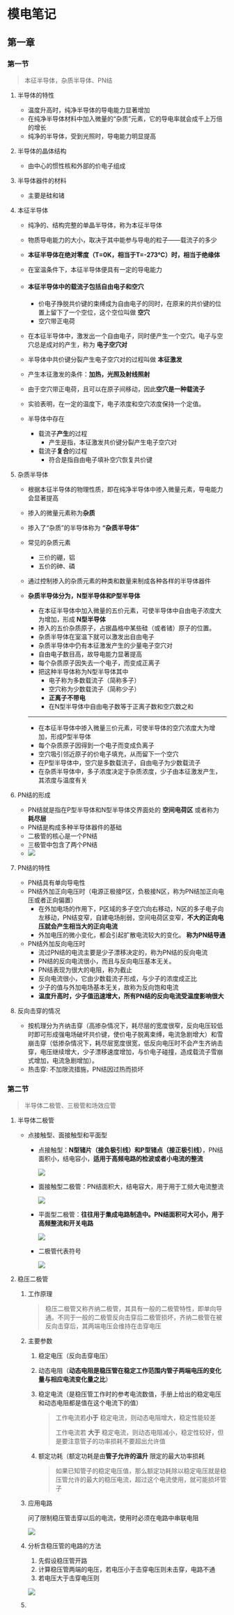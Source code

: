 # 模电笔记

## 第一章

### 第一节

> 本征半导体，杂质半导体、PN结



1. 半导体的特性

   - 温度升高时，纯净半导体的导电能力显著增加
   - 在纯净半导体材料中加入微量的“杂质”元素，它的导电率就会成千上万倍的增长
   - 纯净的半导体，受到光照时，导电能力明显提高

2. 半导体的晶体结构

   - 由中心的惯性核和外部的价电子组成

3. 半导体器件的材料

   - 主要是硅和锗

4. 本征半导体

   - 纯净的、结构完整的单晶半导体，称为本征半导体

   - 物质导电能力的大小，取决于其中能参与导电的粒子——载流子的多少

   - **本征半导体在绝对零度（T=0K，相当于T=-273℃）时，相当于绝缘体**

   - 在室温条件下，本征半导体便具有一定的导电能力

   - #### 本征半导体中的载流子包括自由电子和空穴 

     - 价电子挣脱共价键的束缚成为自由电子的同时，在原来的共价键的位置上留下了一个空位，这个空位叫做 **空穴**
     - 空穴带正电荷

   - 在本征半导体中，激发出一个自由电子，同时便产生一个空穴。电子与空穴总是成对的产生，称为 **电子空穴对**

   - 半导体中共价键分裂产生电子空穴对的过程叫做 **本征激发**

   - 产生本征激发的条件：**加热，光照及射线照射**

   - 由于空穴带正电荷，且可以在原子间移动，因此**空穴是一种载流子** 

   - 实验表明，在一定的温度下，电子浓度和空穴浓度保持一个定值。

   - 半导体中存在

     - 载流子**产生**的过程
       - 产生是指，本征激发共价键分裂产生电子空穴对
     - 载流子**复合**的过程
       - 符合是指自由电子填补空穴恢复共价键

5. 杂质半导体

   - 根据本征半导体的物理性质，即在纯净半导体中掺入微量元素，导电能力会显著提高

   - 掺入的微量元素称为**杂质**

   - 掺入了“杂质”的半导体称为 **“杂质半导体”**

   - 常见的杂质元素

     - 三价的硼，铝
     - 五价的砷、磷

   - 通过控制掺入的杂质元素的种类和数量来制成各种各样的半导体器件

   - **杂质半导体分为，N型半导体和P型半导体**

     - 在本征半导体中加入微量的五价元素，可使半导体中自由电子浓度大为增加，形成 **N型半导体**
     - 掺入的五价杂质原子，占据晶格中某些硅（或者锗）原子的位置。
     - 杂质半导体在室温下就可以激发出自由电子
     - 杂质半导体中仍有本征激发产生的少量电子空穴对
     - 自由电子数目高，故导电能力显著提高
     - 每个杂质原子因失去一个电子，而变成正离子
     - 把这种半导体称为N型半导体其中
       - 电子称为多数载流子（简称多子）
       - 空穴称为少数载流子（简称少子）
       - **正离子不带电**
       - 在N型半导体中自由电子数等于正离子数和空穴数之和

     ---

     - 在本征半导体中掺入微量三价元素，可使半导体的空穴浓度大为增加，形成P型半导体
     - 每个杂质原子因得到一个电子而变成负离子
     - 空穴吸引邻近原子的价电子填充，从而留下一个空穴
     - 在P型半导体中，空穴是多数载流子，自由电子为少数载流子
     - 在杂质半导体中，多子浓度决定于杂质浓度，少子由本征激发产生，其浓度与温度有关

6. PN结的形成

   - PN结就是指在P型半导体和N型半导体交界面处的 **空间电荷区** 或者称为 **耗尽层**
   - PN结是构成多种半导体器件的基础
   - 二极管的核心是一个PN结 
   - 三极管中包含了两个PN结
   - ![](../../resource/PN结.png) 

7. PN结的特性
   - PN结具有单向导电性
   - PN结外加正向电压时（电源正极接P区，负极接N区，称为PN结加正向电压或者正向偏置）
     - 在外加电场的作用下，P区域的多子空穴向右移动，N区的多子电子向左移动，PN结变窄，自建电场削弱，空间电荷区变窄，**不大的正向电压就会产生相当大的正向电流**
     - 外加电压的微小变化，都会引起扩散电流较大的变化。 **称为PN结导通**
   - PN结外加反向电压时
     - 流过PN结的电流主要是少子漂移决定的，称为PN结的反向电流
     - PN结的反向电流很小，而且与反向电压基本无关。
     - PN结表现为很大的电阻，称为截止
     - 反向电流很小，它由少数载流子形成，与少子的浓度成正比
     - 少子的值与外加电场基本无关，故称为反向饱和电流
     - **温度升高时，少子值迅速增大，所有PN结的反向电流受温度影响很大**

8. 反向击穿的情况

   - 按机理分为齐纳击穿（高掺杂情况下，耗尽层的宽度很窄，反向电压较低时即可形成强电场破坏共价键，使价电子脱离束缚，电流急剧增大）和雪崩击穿（低掺杂情况下，耗尽层宽度很宽，低反向电压时不会产生齐纳击穿，电压继续增大，少子漂移速度增加，与价电子碰撞，造成载流子雪崩式增加，电流急剧增加）。
   - 热击穿: 不加限流措施，PN结因过热而损坏

### 第二节

>  半导体二极管、三极管和场效应管

1. 半导体二极管

   - 点接触型、面接触型和平面型
     - 点接触型：**N型锗片（接负极引线）和P型锗点（接正极引线）**，PN结面积小，结电容小，**适用于高频电路的检波或者小电流的整流** 

       ![](../../resource/点接触型二极管.png)

     - 面接触型二极管：PN结面积大，结电容大，用于用于工频大电流整流

       ![](../../resource/面接触型二极管.png)

     - 平面型二极管：**往往用于集成电路制造中。PN结面积可大可小，用于高频整流和开关电路** 

       ![](../../resource/平面型二极管.png)

     - 二极管代表符号

       ![](../../resource/二极管代表符号.png)

2. 稳压二极管

   1. 工作原理

      > 稳压二极管又称齐纳二极管，其具有一般的二极管特性，即单向导通。不同于一般的二极管反向击穿后二极管损坏，齐纳二极管在被反向击穿后，其两端电压会维持在击穿电压

   2. 主要参数

      1. 稳定电压（反向击穿电压）

      2. 动态电阻（**动态电阻是稳压管在稳定工作范围内管子两端电压的变化量与相应电流变化量之比**）

      3. 稳定电流（是稳压管工作时的参考电流数值，手册上给出的稳定电压和动态电阻都是值在这个电流下的值）

         > 工作电流若**小于** 稳定电流，则动态电阻增大，稳定性能较差
         >
         > 工作电流若 **大于** 稳定电流，则动态电阻减小，稳定性较好，但是要注意管子的功率损耗不要超出允许值

      4. 额定功耗（额定功耗是由**管子允许的温升** 限定的最大功率损耗

         > 如果已知管子的稳定电压值，那么额定功耗除以稳定电压就是稳压管允许的最大的稳压电流，超过这个电流使用，就可能损坏管子

      

   3. 应用电路

      问了限制稳压管击穿以后的电流，使用时必须在电路中串联电阻

      ![](../../resource/稳压管电路.png)

   4. 分析含稳压管的电路的方法

      1. 先假设稳压管开路
      2. 计算稳压管两端的电压，若电压小于击穿电压则未击穿，电路不通
      3. 若电压大于击穿电压则

      ![](../../resource/工作的稳压管电路.png)

   5. 

